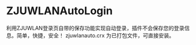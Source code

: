 ZJUWLANAutoLogin
================
利用ZJUWLAN登录页自带的保存功能实现自动登录，插件不会保存您的登录信息。简单，快捷，安全！
zjuwlanauto.crx 为已打包文件，可直接安装。